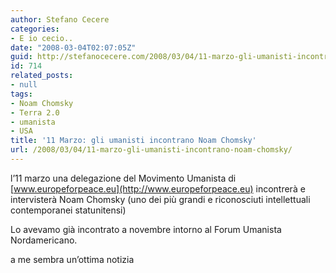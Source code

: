 ```yaml
---
author: Stefano Cecere
categories:
- E io cecio..
date: "2008-03-04T02:07:05Z"
guid: http://stefanocecere.com/2008/03/04/11-marzo-gli-umanisti-incontrano-noam-chomsky/
id: 714
related_posts:
- null
tags:
- Noam Chomsky
- Terra 2.0
- umanista
- USA
title: '11 Marzo: gli umanisti incontrano Noam Chomsky'
url: /2008/03/04/11-marzo-gli-umanisti-incontrano-noam-chomsky/
---
```


l&#8217;11 marzo una delegazione del Movimento Umanista di [www.europeforpeace.eu](http://www.europeforpeace.eu) incontrerà e intervisterà Noam Chomsky (uno dei più grandi e riconosciuti intellettuali contemporanei statunitensi)

Lo avevamo già incontrato a novembre intorno al Forum Umanista Nordamericano.

a me sembra un&#8217;ottima notizia